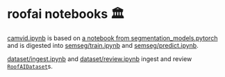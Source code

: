 # roofai notebooks 🏛️

[camvid.ipynb](./camvid.ipynb) is based on [a notebook from segmentation_models.pytorch](<https://github.com/qubvel/segmentation_models.pytorch/blob/master/examples/cars%20segmentation%20(camvid).ipynb>) and is digested into [semseg/train.ipynb](./semseg/train.ipynb) and [semseg/predict.ipynb](./semseg/predict.ipynb).

[dataset/ingest.ipynb](./dataset/ingest.ipynb) and [dataset/review.ipynb](./dataset/review.ipynb) ingest and review [`RoofAIDataset`](../roofai/dataset)s.
